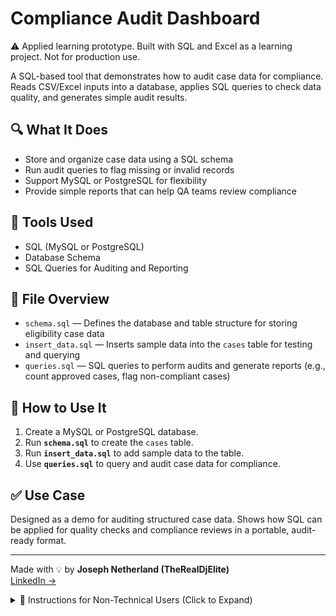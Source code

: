 # Compliance Audit Dashboard

⚠️ Applied learning prototype. Built with SQL and Excel as a learning project. Not for production use.

A SQL-based tool that demonstrates how to audit case data for compliance. Reads CSV/Excel inputs into a database, applies SQL queries to check data quality, and generates simple audit results.

## 🔍 What It Does
- Store and organize case data using a SQL schema
- Run audit queries to flag missing or invalid records
- Support MySQL or PostgreSQL for flexibility
- Provide simple reports that can help QA teams review compliance

## 🧰 Tools Used
- SQL (MySQL or PostgreSQL)
- Database Schema
- SQL Queries for Auditing and Reporting

## 📁 File Overview
- `schema.sql` — Defines the database and table structure for storing eligibility case data
- `insert_data.sql` — Inserts sample data into the `cases` table for testing and querying
- `queries.sql` — SQL queries to perform audits and generate reports (e.g., count approved cases, flag non-compliant cases)

## 🧪 How to Use It
1. Create a MySQL or PostgreSQL database.
2. Run **`schema.sql`** to create the `cases` table.
3. Run **`insert_data.sql`** to add sample data to the table.
4. Use **`queries.sql`** to query and audit case data for compliance.

## ✅ Use Case
Designed as a demo for auditing structured case data. Shows how SQL can be applied for quality checks and compliance reviews in a portable, audit-ready format.

---

Made with 💡 by **Joseph Netherland (TheRealDjElite)**  
[LinkedIn →](https://linkedin.com/in/JoeNetherland)

<details>
<summary>📘 Instructions for Non-Technical Users (Click to Expand)</summary>

### 💡 How to Use This Tool (No Tech Skills Needed)

This tool helps you audit eligibility case data for SNAP, TANF, or Medicaid by running pre-made SQL queries. You don't need to be technical to use it.

---

### ✅ What You’ll Need:
1. A MySQL or PostgreSQL database installed on your computer (download at: https://www.mysql.com/downloads/ or https://www.postgresql.org/download/)
2. SQL software or client (e.g., MySQL Workbench or pgAdmin) to run the SQL queries
3. Your case data ready to be imported into the database

---

### 🧭 Step-by-Step Instructions

#### 1. Download the Tool
- Go to:  
  [https://github.com/TheRealDjElite/ComplianceAuditDashboard](https://github.com/TheRealDjElite/ComplianceAuditDashboard)
- Click the green **Code** button → **Download ZIP**
- Unzip the folder

#### 2. Set Up Your Database
- Open your SQL client (e.g., MySQL Workbench or pgAdmin)  
- Create a new database (e.g., `compliance_audit`)

#### 3. Import the Database Schema
- Run **`schema.sql`** to set up the tables needed for storing case data.
  - In your SQL client, open **`schema.sql`** and run it.

#### 4. Add Sample Data
- Run **`insert_data.sql`** to insert sample case data into the database.
  - In your SQL client, open **`insert_data.sql`** and run it.

#### 5. Run Queries for Auditing
- Use **`queries.sql`** to run audit queries.
  - Open **`queries.sql`** in your SQL client and run the queries to audit the case data.
  - Review the results to see flagged non-compliant cases.

---

### 👩‍💼 Example Use
You’re reviewing Medicaid cases for compliance. After setting up the database and importing your data, you run the audit queries to flag any cases with missing or invalid



